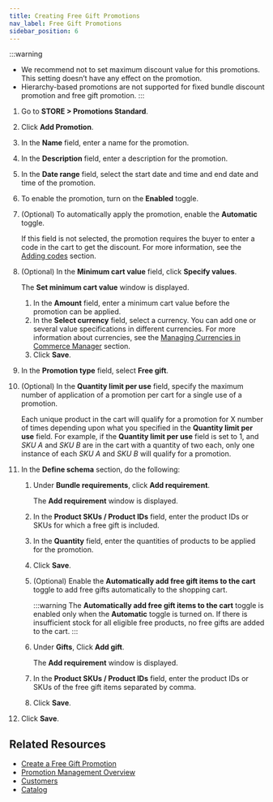 ```yaml
---
title: Creating Free Gift Promotions
nav_label: Free Gift Promotions
sidebar_position: 6
---
```


:::warning
- We recommend not to set maximum discount value for this promotions. This setting doesn’t have any effect on the promotion.
- Hierarchy-based promotions are not supported for fixed bundle discount promotion and free gift promotion.
:::

1. Go to **STORE > Promotions Standard**.
1. Click **Add Promotion**.
1. In the **Name** field, enter a name for the promotion.
1. In the **Description** field, enter a description for the promotion.
1. In the **Date range**  field, select the start date and time and end date and time of the promotion.
1. To enable the promotion, turn on the **Enabled** toggle.
1. (Optional) To automatically apply the promotion, enable the **Automatic** toggle.
    
    If this field is not selected, the promotion requires the buyer to enter a code in the cart to get the discount. For more information, see the [Adding codes](/docs/commerce-cloud/promotions/promotions-cm/overview#adding-codes) section.
1. (Optional) In the **Minimum cart value** field, click **Specify values**.
    
    The **Set minimum cart value** window is displayed.
   1. In the **Amount** field, enter a minimum cart value before the promotion can be applied.
   1. In the **Select currency** field, select a currency.
      You can add one or several value specifications in different currencies. For more information about currencies, see the [Managing Currencies in Commerce Manager](/docs/pxm/currencies/manage-currencies) section.
    1. Click **Save**.
1. In the **Promotion type** field, select **Free gift**.
1. (Optional) In the **Quantity limit per use** field, specify the maximum number of application of a promotion per cart for a single use of a promotion.

    Each unique product in the cart will qualify for a promotion for X number of times depending upon what you specified in the **Quantity limit per use** field. For example, if the **Quantity limit per use** field is set to 1, and *SKU A* and *SKU B* are in the cart with a quantity of two each, only one instance of each *SKU A* and *SKU B* will qualify for a promotion.
1. In the **Define schema** section, do the following:
    1. Under **Bundle requirements**, click **Add requirement**.

        The **Add requirement** window is displayed.
    1. In the **Product SKUs / Product IDs** field, enter the product IDs or SKUs for which a free gift is included.
    1. In the **Quantity** field, enter the quantities of products to be applied for the promotion. 
    1. Click **Save**.
    1. (Optional) Enable the **Automatically add free gift items to the cart** toggle to add free gifts automatically to the shopping cart.

        :::warning
        The **Automatically add free gift items to the cart** toggle is enabled only when the **Automatic** toggle is turned on. If there is insufficient stock for all eligible free products, no free gifts are added to the cart.
        :::
        
    1. Under **Gifts**, Click **Add gift**.

        The **Add requirement** window is displayed.
    1. In the **Product SKUs / Product IDs** field, enter the product IDs or SKUs of the free gift items separated by comma.
    1. Click **Save**.
1. Click **Save**.

## Related Resources

- [Create a Free Gift Promotion](/docs/commerce-cloud/promotions/promotions-cm/item-level-promotions/free-gift-promotions)
- [Promotion Management Overview](/docs/commerce-cloud/promotions/promotion-management/promotion-management-overview)
- [Customers](/docs/commerce-cloud/customer-management/customers)
- [Catalog](/docs/pxm/catalogs/catalogs)
